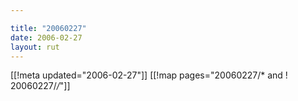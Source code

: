 ```yaml
---

title: "20060227"
date: 2006-02-27
layout: rut
---
```


[[!meta updated="2006-02-27"]]
[[!map pages="20060227/* and ! 20060227/*/*"]]
